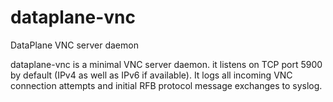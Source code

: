 # dataplane-vnc
DataPlane VNC server daemon

dataplane-vnc is a minimal VNC server daemon.  it listens on TCP port
5900 by default (IPv4 as well as IPv6 if available).  It logs all
incoming VNC connection attempts and initial RFB protocol message
exchanges to syslog.
